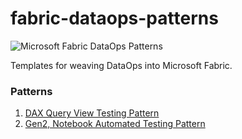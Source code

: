 # fabric-dataops-patterns

![Microsoft Fabric DataOps Patterns](./documentation/images/fabric-dataops-patterns.png)

Templates for weaving DataOps into Microsoft Fabric.

### Patterns

1. [DAX Query View Testing Pattern](./documentation/dax-query-view-testing-pattern.md)
1. [Gen2, Notebook Automated Testing Pattern](./documentation/gen2-notebook-automated-testing-pattern.md)

